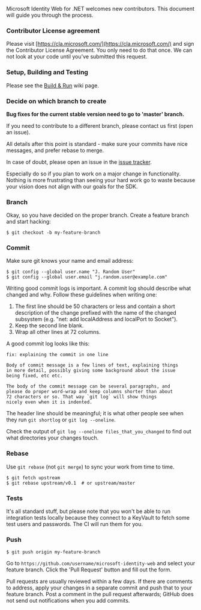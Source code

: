 Microsoft Identity Web for .NET welcomes new contributors.  This document will guide you
through the process.

### Contributor License agreement

Please visit [https://cla.microsoft.com/](https://cla.microsoft.com/) and sign the Contributor License
Agreement.  You only need to do that once. We can not look at your code until you've submitted this request.

### Setup, Building and Testing

Please see the [Build & Run](https://github.com/AzureAD/microsoft-identity-web/wiki/build-and-test) wiki page.

### Decide on which branch to create

**Bug fixes for the current stable version need to go to 'master' branch.**

If you need to contribute to a different branch, please contact us first (open an issue).

All details after this point is standard - make sure your commits have nice messages, and prefer rebase to merge.

In case of doubt, please open an issue in the [issue tracker][].

Especially do so if you plan to work on a major change in functionality.  Nothing is more
frustrating than seeing your hard work go to waste because your vision
does not align with our goals for the SDK.

### Branch

Okay, so you have decided on the proper branch.  Create a feature branch
and start hacking:

```
$ git checkout -b my-feature-branch 
```


### Commit

Make sure git knows your name and email address:

```
$ git config --global user.name "J. Random User"
$ git config --global user.email "j.random.user@example.com"
```

Writing good commit logs is important.  A commit log should describe what
changed and why.  Follow these guidelines when writing one:

1. The first line should be 50 characters or less and contain a short
   description of the change prefixed with the name of the changed
   subsystem (e.g. "net: add localAddress and localPort to Socket").
2. Keep the second line blank.
3. Wrap all other lines at 72 columns.

A good commit log looks like this:

```
fix: explaining the commit in one line

Body of commit message is a few lines of text, explaining things
in more detail, possibly giving some background about the issue
being fixed, etc etc.

The body of the commit message can be several paragraphs, and
please do proper word-wrap and keep columns shorter than about
72 characters or so. That way `git log` will show things
nicely even when it is indented.
```

The header line should be meaningful; it is what other people see when they
run `git shortlog` or `git log --oneline`.

Check the output of `git log --oneline files_that_you_changed` to find out
what directories your changes touch.


### Rebase

Use `git rebase` (not `git merge`) to sync your work from time to time.

```
$ git fetch upstream
$ git rebase upstream/v0.1  # or upstream/master
```

### Tests

It's all standard stuff, but please note that you won't be able to run integration tests locally because they connect to a KeyVault to fetch some test users and passwords. The CI will run them for you.



### Push

```
$ git push origin my-feature-branch
```

Go to `https://github.com/username/microsoft-identity-web` and select your feature branch.  Click
the 'Pull Request' button and fill out the form.

Pull requests are usually reviewed within a few days.  If there are comments
to address, apply your changes in a separate commit and push that to your
feature branch.  Post a comment in the pull request afterwards; GitHub does
not send out notifications when you add commits.


[on GitHub]: https://github.com/AzureAD/microsoft-identity-web
[issue tracker]: https://github.com/AzureAD/microsoft-identity-web/issues
